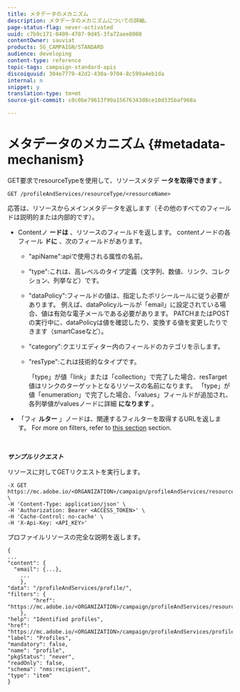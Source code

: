 ```yaml
---
title: メタデータのメカニズム
description: メタデータのメカニズムについての詳細。
page-status-flag: never-activated
uuid: c7b9c171-0409-4707-9d45-3fa72aee8008
contentOwner: sauviat
products: SG_CAMPAIGN/STANDARD
audience: developing
content-type: reference
topic-tags: campaign-standard-apis
discoiquuid: 304e7779-42d2-430a-9704-8c599a4eb1da
internal: n
snippet: y
translation-type: tm+mt
source-git-commit: c0c0be79613f99a15676343d8ce10d335baf968a

---
```



# メタデータのメカニズム {#metadata-mechanism}

GET要求でresourceTypeを使用して、リソースメタデ **ータを取得できます** 。

`GET /profileAndServices/resourceType/<resourceName>`

応答は、リソースからメインメタデータを返します（その他のすべてのフィールドは説明的または内部的です）。

* Contentノ **ードは** 、リソースのフィールドを返します。 contentノードの各フィール **ドに** 、次のフィールドがあります。

   * "apiName":apiで使用される属性の名前。
   * "type":これは、高レベルのタイプ定義（文字列、数値、リンク、コレクション、列挙など）です。
   * "dataPolicy":フィールドの値は、指定したポリシールールに従う必要があります。 例えば、dataPolicyルールが「email」に設定されている場合、値は有効な電子メールである必要があります。 PATCHまたはPOSTの実行中に、dataPolicyは値を確認したり、変換する値を変更したりできます（smartCaseなど）。
   * "category":クエリエディター内のフィールドのカテゴリを示します。
   * "resType":これは技術的なタイプです。

      「type」が値「link」または「collection」で完了した場合、resTarget値はリンクのターゲットとなるリソースの名前になります。
「type」が値「enumeration」で完了した場合、「values」フィールドが追加され、各列挙値がvaluesノードに詳細 **になります** 。

* 「フィ **ルター** 」ノードは、関連するフィルターを取得するURLを返します。 For more on filters, refer to [this section](../../api/using/filtering.md) section.

<!-- créer une section au même niveau sur les liens -->
<!-- dans l'exemple: birthdate, email +  mettre 2 liens : un de type 1-1 , 1-N
si on prend l'exemple de l'org unit, on aura un bon exemple lien -->
<!-- plus reparler du node Data -->

<br/>

***サンプルリクエスト***

リソースに対してGETリクエストを実行します。

```
-X GET https://mc.adobe.io/<ORGANIZATION>/campaign/profileAndServices/resourceType/profile \
-H 'Content-Type: application/json' \
-H 'Authorization: Bearer <ACCESS_TOKEN>' \
-H 'Cache-Control: no-cache' \
-H 'X-Api-Key: <API_KEY>'
```

プロファイルリソースの完全な説明を返します。

```
{
...
"content": {
  "email": {...},
    ...
    },
"data": "/profileAndServices/profile/",
"filters": {
        "href": "https://mc.adobe.io/<ORGANIZATION>/campaign/profileAndServices/resourceType/<PKEY>"
    },
"help": "Identified profiles",
"href": "https://mc.adobe.io/<ORGANIZATION>/campaign/profileAndServices/profile/metadata",
"label": "Profiles",
"mandatory": false,
"name": "profile",
"pkgStatus": "never",
"readOnly": false,
"schema": "nms:recipient",
"type": "item"
}
```
